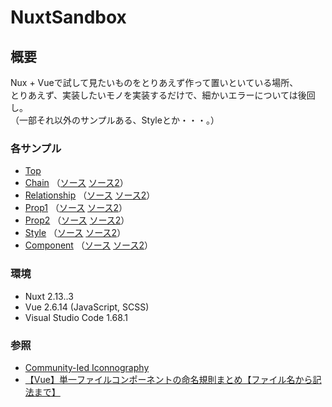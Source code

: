 # NuxtSandbox  
  
## 概要  
 Nux + Vueで試して見たいものをとりあえず作って置いといている場所、  
 とりあえず、実装したいモノを実装するだけで、細かいエラーについては後回し。  
 （一部それ以外のサンプルある、Styleとか・・・。）
  
### 各サンプル  
- [Top](http://localhost:3000/NuxtSandbox/)
- [Chain](http://localhost:3000/NuxtSandbox/Examples/Chain) （[ソース](https://github.com/HasegawaTakatune/NuxtSandbox/tree/main/pages/Examples/Chain) [ソース2](https://github.com/HasegawaTakatune/NuxtSandbox/tree/main/components/Chain)）  
- [Relationship](http://localhost:3000/NuxtSandbox/Examples/Relationship) （[ソース](https://github.com/HasegawaTakatune/NuxtSandbox/tree/main/pages/Examples/Relationship) [ソース2](https://github.com/HasegawaTakatune/NuxtSandbox/tree/main/components/Relationship)）  
- [Prop1](http://localhost:3000/NuxtSandbox/Examples/Prop) （[ソース](https://github.com/HasegawaTakatune/NuxtSandbox/tree/main/pages/Examples/Prop) [ソース2](https://github.com/HasegawaTakatune/NuxtSandbox/tree/main/components/Prop)）  
- [Prop2](http://localhost:3000/NuxtSandbox/Examples/Prop) （[ソース](https://github.com/HasegawaTakatune/NuxtSandbox/tree/main/pages/Examples/Prop) [ソース2](https://github.com/HasegawaTakatune/NuxtSandbox/tree/main/components/Prop)）  
- [Style](http://localhost:3000/NuxtSandbox/Examples/Style) （[ソース](https://github.com/HasegawaTakatune/NuxtSandbox/tree/main/pages/Examples/Style) [ソース2](https://github.com/HasegawaTakatune/NuxtSandbox/tree/main/components/Style)）  
- [Component](http://localhost:3000/NuxtSandbox/Examples/Component) （[ソース](https://github.com/HasegawaTakatune/NuxtSandbox/tree/main/pages/Examples/Component) [ソース2](https://github.com/HasegawaTakatune/NuxtSandbox/tree/main/components/Input)）  
  
### 環境  
- Nuxt 2.13..3
- Vue 2.6.14 (JavaScript, SCSS)
- Visual Studio Code 1.68.1
  
### 参照
- [Community-Ied Iconnography](https://materialdesignicons.com/)
- [【Vue】単一ファイルコンポーネントの命名規則まとめ【ファイル名から記法まで】](https://qiita.com/ngron/items/ab2a17ae483c95a2f15e)

